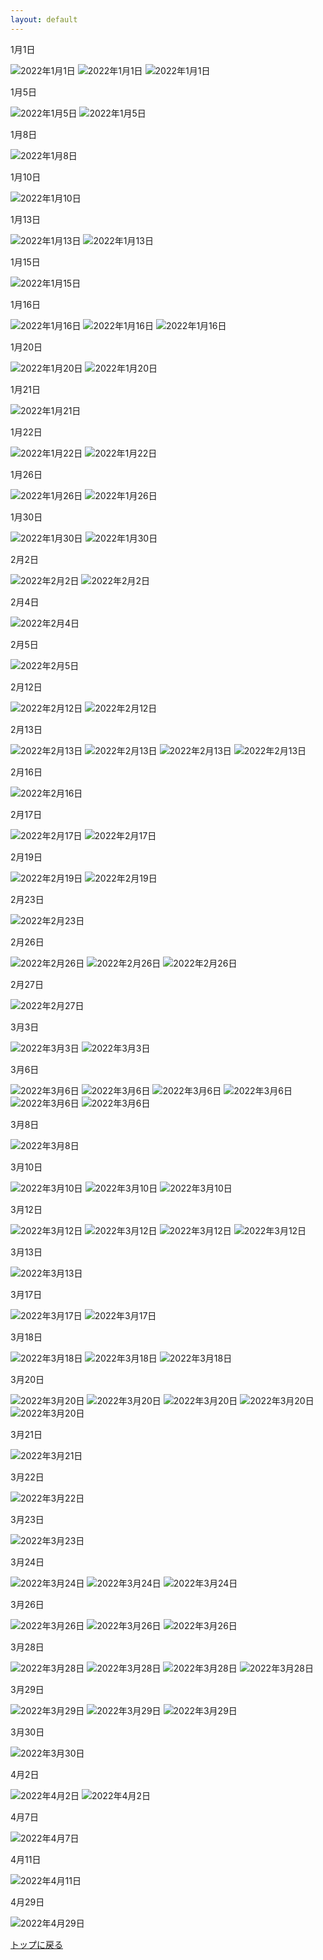 ```yaml
---
layout: default
---
```


1月1日

![2022年1月1日](./assets/images/211227_00013.png)
![2022年1月1日](./assets/images/211227_00016.png)
![2022年1月1日](./assets/images/220101_00006.png)

1月5日

![2022年1月5日](./assets/images/220105_00001.png)
![2022年1月5日](./assets/images/220103_00009.png)

1月8日

![2022年1月8日](./assets/images/220107_00005.png)

1月10日

![2022年1月10日](./assets/images/220110_00001.png)

1月13日

![2022年1月13日](./assets/images/220113_00002.png)
![2022年1月13日](./assets/images/220113_00001.png)

1月15日

![2022年1月15日](./assets/images/220115_00001.png)

1月16日

![2022年1月16日](./assets/images/220116_00002.gif)
![2022年1月16日](./assets/images/220116_00001.gif)
![2022年1月16日](./assets/images/220116_00001.png)

1月20日

![2022年1月20日](./assets/images/220120_00001.png)
![2022年1月20日](./assets/images/220119_00001.png)

1月21日

![2022年1月21日](./assets/images/220121_00003.png)

1月22日

![2022年1月22日](./assets/images/220122_00004.png)
![2022年1月22日](./assets/images/220122_00005.png)

1月26日

![2022年1月26日](./assets/images/220125_00001.png)
![2022年1月26日](./assets/images/220126_00001.png)

1月30日

![2022年1月30日](./assets/images/220130_00003.png)
![2022年1月30日](./assets/images/220130_00004.png)

2月2日

![2022年2月2日](./assets/images/220202_00001.png)
![2022年2月2日](./assets/images/220202_00004.png)

2月4日

![2022年2月4日](./assets/images/220203_00004.png)

2月5日

![2022年2月5日](./assets/images/220501_00001.png)

2月12日

![2022年2月12日](./assets/images/220210_00001.png)
![2022年2月12日](./assets/images/220211_00002.png)

2月13日

![2022年2月13日](./assets/images/220212_00006.png)
![2022年2月13日](./assets/images/220213_00002.png)
![2022年2月13日](./assets/images/220213_00005.png)
![2022年2月13日](./assets/images/220214_00001.png)

2月16日

![2022年2月16日](./assets/images/220216_00001.png)

2月17日

![2022年2月17日](./assets/images/220213_00004.png)
![2022年2月17日](./assets/images/220213_00003.png)

2月19日

![2022年2月19日](./assets/images/220213_00010.png)
![2022年2月19日](./assets/images/220213_00012.png)

2月23日

![2022年2月23日](./assets/images/220221_00003.png)

2月26日

![2022年2月26日](./assets/images/220226_00001.png)
![2022年2月26日](./assets/images/220226_00005.png)
![2022年2月26日](./assets/images/220227_00002.png)

2月27日

![2022年2月27日](./assets/images/220227_00001.png)


3月3日

![2022年3月3日](./assets/images/220303_00001.png)
![2022年3月3日](./assets/images/220303_00002.png)

3月6日

![2022年3月6日](./assets/images/220304_00006.png)
![2022年3月6日](./assets/images/220305_00005.png)
![2022年3月6日](./assets/images/220305_00001.png)
![2022年3月6日](./assets/images/220305_00004.png)
![2022年3月6日](./assets/images/220306_00002.png)
![2022年3月6日](./assets/images/220306_00001.png)

3月8日

![2022年3月8日](./assets/images/220308_00001.png)

3月10日

![2022年3月10日](./assets/images/220310_00001.png)
![2022年3月10日](./assets/images/220310_00002.png)
![2022年3月10日](./assets/images/220310_00003.png)

3月12日

![2022年3月12日](./assets/images/220312_00001.png)
![2022年3月12日](./assets/images/220312_00002.png)
![2022年3月12日](./assets/images/220312_00003.png)
![2022年3月12日](./assets/images/220312_00004.png)

3月13日

![2022年3月13日](./assets/images/220313_00001.png)

3月17日

![2022年3月17日](./assets/images/220317_00001.png)
![2022年3月17日](./assets/images/220317_00002.png)

3月18日

![2022年3月18日](./assets/images/220318_00001.png)
![2022年3月18日](./assets/images/220318_00002.png)
![2022年3月18日](./assets/images/220318_00003.png)

3月20日

![2022年3月20日](./assets/images/220320_00001.png)
![2022年3月20日](./assets/images/220320_00002.png)
![2022年3月20日](./assets/images/220320_00003.png)
![2022年3月20日](./assets/images/220320_00004.png)
![2022年3月20日](./assets/images/220320_00005.png)

3月21日

![2022年3月21日](./assets/images/220321_00001.png)

3月22日

![2022年3月22日](./assets/images/220322_00001.png)

3月23日

![2022年3月23日](./assets/images/220323_00001.png)

3月24日

![2022年3月24日](./assets/images/220324_00001.png)
![2022年3月24日](./assets/images/220324_00002.png)
![2022年3月24日](./assets/images/220324_00003.png)

3月26日

![2022年3月26日](./assets/images/220326_00001.png)
![2022年3月26日](./assets/images/220326_00002.png)
![2022年3月26日](./assets/images/220326_00003.gif)

3月28日

![2022年3月28日](./assets/images/220328_00001.png)
![2022年3月28日](./assets/images/220328_00002.png)
![2022年3月28日](./assets/images/220328_00003.png)
![2022年3月28日](./assets/images/220328_00004.png)

3月29日

![2022年3月29日](./assets/images/220329_00001.png)
![2022年3月29日](./assets/images/220329_00002.png)
![2022年3月29日](./assets/images/220329_00003.png)

3月30日

![2022年3月30日](./assets/images/220330_00001.png)

4月2日

![2022年4月2日](./assets/images/220402_00001.png)
![2022年4月2日](./assets/images/220402_00002.png)

4月7日

![2022年4月7日](./assets/images/220407_00001.png)

4月11日

![2022年4月11日](./assets/images/220411_00001.png)

4月29日

![2022年4月29日](./assets/images/220413_00005.png)

[トップに戻る](./)
